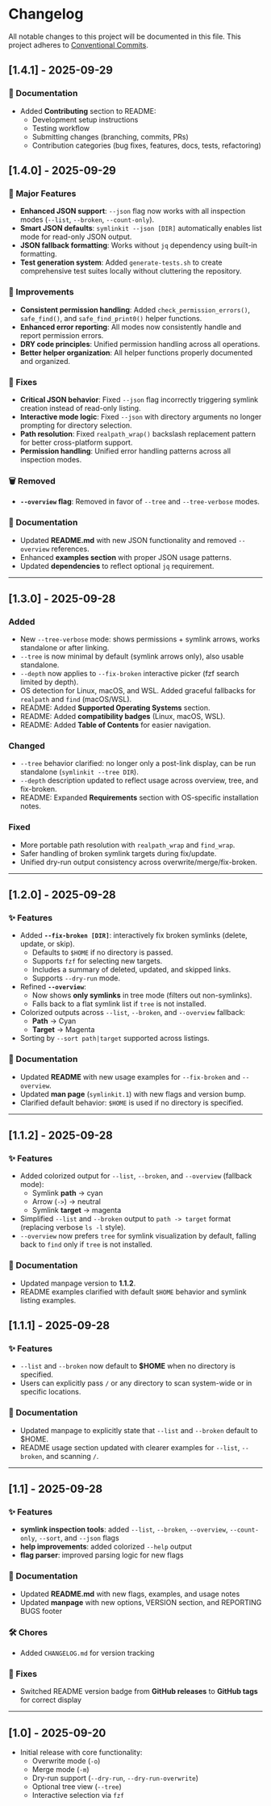 # Changelog

All notable changes to this project will be documented in this file.
This project adheres to [Conventional Commits](https://www.conventionalcommits.org).

## [1.4.1] - 2025-09-29

### 📝 Documentation

- Added **Contributing** section to README:
  - Development setup instructions
  - Testing workflow
  - Submitting changes (branching, commits, PRs)
  - Contribution categories (bug fixes, features, docs, tests, refactoring)

## [1.4.0] - 2025-09-29

### 🚀 Major Features

- **Enhanced JSON support**: `--json` flag now works with all inspection modes (`--list`, `--broken`, `--count-only`).
- **Smart JSON defaults**: `symlinkit --json [DIR]` automatically enables list mode for read-only JSON output.
- **JSON fallback formatting**: Works without `jq` dependency using built-in formatting.
- **Test generation system**: Added `generate-tests.sh` to create comprehensive test suites locally without cluttering the repository.

### 🔧 Improvements

- **Consistent permission handling**: Added `check_permission_errors()`, `safe_find()`, and `safe_find_print0()` helper functions.
- **Enhanced error reporting**: All modes now consistently handle and report permission errors.
- **DRY code principles**: Unified permission handling across all operations.
- **Better helper organization**: All helper functions properly documented and organized.

### 🐛 Fixes

- **Critical JSON behavior**: Fixed `--json` flag incorrectly triggering symlink creation instead of read-only listing.
- **Interactive mode logic**: Fixed `--json` with directory arguments no longer prompting for directory selection.
- **Path resolution**: Fixed `realpath_wrap()` backslash replacement pattern for better cross-platform support.
- **Permission handling**: Unified error handling patterns across all inspection modes.

### 🗑️ Removed

- **`--overview` flag**: Removed in favor of `--tree` and `--tree-verbose` modes.

### 📝 Documentation

- Updated **README.md** with new JSON functionality and removed `--overview` references.
- Enhanced **examples section** with proper JSON usage patterns.
- Updated **dependencies** to reflect optional `jq` requirement.

---

## [1.3.0] - 2025-09-28

### Added

- New `--tree-verbose` mode: shows permissions + symlink arrows, works standalone or after linking.
- `--tree` is now minimal by default (symlink arrows only), also usable standalone.
- `--depth` now applies to `--fix-broken` interactive picker (fzf search limited by depth).
- OS detection for Linux, macOS, and WSL. Added graceful fallbacks for `realpath` and `find` (macOS/WSL).
- README: Added **Supported Operating Systems** section.
- README: Added **compatibility badges** (Linux, macOS, WSL).
- README: Added **Table of Contents** for easier navigation.

### Changed

- `--tree` behavior clarified: no longer only a post-link display, can be run standalone (`symlinkit --tree DIR`).
- `--depth` description updated to reflect usage across overview, tree, and fix-broken.
- README: Expanded **Requirements** section with OS-specific installation notes.

### Fixed

- More portable path resolution with `realpath_wrap` and `find_wrap`.
- Safer handling of broken symlink targets during fix/update.
- Unified dry-run output consistency across overwrite/merge/fix-broken.

---

## [1.2.0] - 2025-09-28

### ✨ Features

- Added **`--fix-broken [DIR]`**: interactively fix broken symlinks (delete, update, or skip).
  - Defaults to `$HOME` if no directory is passed.
  - Supports `fzf` for selecting new targets.
  - Includes a summary of deleted, updated, and skipped links.
  - Supports `--dry-run` mode.
- Refined **`--overview`**:
  - Now shows **only symlinks** in tree mode (filters out non-symlinks).
  - Falls back to a flat symlink list if `tree` is not installed.
- Colorized outputs across `--list`, `--broken`, and `--overview` fallback:
  - **Path** → Cyan
  - **Target** → Magenta
- Sorting by `--sort path|target` supported across listings.

### 📝 Documentation

- Updated **README** with new usage examples for `--fix-broken` and `--overview`.
- Updated **man page** (`symlinkit.1`) with new flags and version bump.
- Clarified default behavior: `$HOME` is used if no directory is specified.

---

## [1.1.2] - 2025-09-28

### ✨ Features

- Added colorized output for `--list`, `--broken`, and `--overview` (fallback mode):
  - Symlink **path** → cyan
  - Arrow (`->`) → neutral
  - Symlink **target** → magenta
- Simplified `--list` and `--broken` output to `path -> target` format (replacing verbose `ls -l` style).
- `--overview` now prefers `tree` for symlink visualization by default, falling back to `find` only if `tree` is not installed.

### 📝 Documentation

- Updated manpage version to **1.1.2**.
- README examples clarified with default `$HOME` behavior and symlink listing examples.

## [1.1.1] - 2025-09-28

### ✨ Features

- `--list` and `--broken` now default to **$HOME** when no directory is specified.
- Users can explicitly pass `/` or any directory to scan system-wide or in specific locations.

### 📝 Documentation

- Updated manpage to explicitly state that `--list` and `--broken` default to $HOME.
- README usage section updated with clearer examples for `--list`, `--broken`, and scanning `/`.

---

## [1.1] - 2025-09-28

### ✨ Features

- **symlink inspection tools**: added `--list`, `--broken`, `--overview`, `--count-only`, `--sort`, and `--json` flags
- **help improvements**: added colorized `--help` output
- **flag parser**: improved parsing logic for new flags

### 📝 Documentation

- Updated **README.md** with new flags, examples, and usage notes
- Updated **manpage** with new options, VERSION section, and REPORTING BUGS footer

### 🛠 Chores

- Added `CHANGELOG.md` for version tracking

### 🐛 Fixes

- Switched README version badge from **GitHub releases** to **GitHub tags** for correct display

---

## [1.0] - 2025-09-20

- Initial release with core functionality:
  - Overwrite mode (`-o`)
  - Merge mode (`-m`)
  - Dry-run support (`--dry-run`, `--dry-run-overwrite`)
  - Optional tree view (`--tree`)
  - Interactive selection via `fzf`
